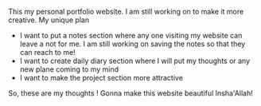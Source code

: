 This my personal portfolio website.
I am still working on to make it more creative.
My unique plan
 - I want to put a notes section where any one visiting my website can leave a not for me. I am still working on saving the notes so that they can reach to me!
 - I want to create daily diary section where I will put my thoughts or any new plane coming to my mind
 - I want to make the project section more attractive

So, these are my thoughts !
Gonna make this website beautiful Insha'Allah!
